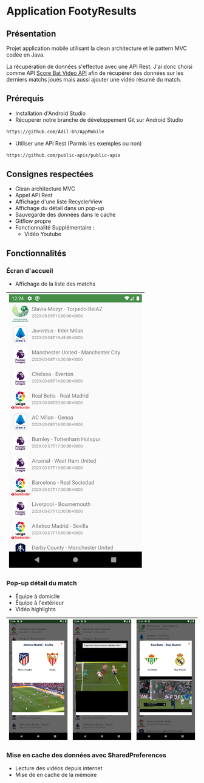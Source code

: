 # Application FootyResults
## Présentation

Projet application mobile utilisant la clean architecture et le pattern MVC codée en Java.

La récupération de données s'effectue avec une API Rest. J'ai donc choisi comme API [Score Bat Video API](https://www.scorebat.com/video-api/)
afin de récupérer des données sur les derniers matchs joués mais aussi ajouter une vidéo résumé du match.

## Prérequis

- Installation d'Android Studio
- Récuperer notre branche de développement Git sur Android Studio
```bash
https://github.com/Adil-bh/AppMobile
```

- Utiliser une API Rest (Parmis les exemples ou non)
```bash
https://github.com/public-apis/public-apis
 ```
 
 ## Consignes respectées 

- Clean architecture MVC
- Appel API Rest
- Affichage d'une liste RecyclerView
- Affichage du détail dans un pop-up
- Sauvegarde des données dans le cache
- Gitflow propre
- Fonctionnalité Supplémentaire :
  - Vidéo Youtube 
  
## Fonctionnalités

### Écran d'accueil

- Affichage de la liste des matchs

|<img src="https://github.com/Adil-bh/AppMobile/blob/master/img_readme/liste.png" width="350"> |
|----------------------------------------------------------------------------------------------|

### Pop-up détail du match
- Équipe à domicile 
- Équipe à l'extérieur 
- Vidéo highlights

| <img src="https://github.com/Adil-bh/AppMobile/blob/master/img_readme/atletico_popup.png" width="350"> | <img src="https://github.com/Adil-bh/AppMobile/blob/master/img_readme/atleticofullscreen.png" width="350"> | <img src="https://github.com/Adil-bh/AppMobile/blob/master/img_readme/real_popup.png" width="350"> | 
| ------------ | ------------- |------------- |

### Mise en cache des données avec SharedPreferences
- Lecture des vidéos depuis internet
- Mise de en cache de la mémoire

